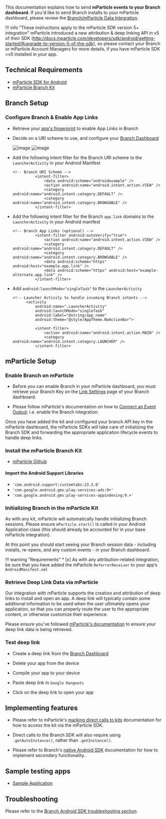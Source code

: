 This documentation explains how to send **mParticle events to your Branch dashboard**. If you'd like to send Branch installs to your mParticle dashboard, please review the [Branch/mParticle Data Integration](/pages/integrations/mparticle).

!!! info "These instructions apply to the mParticle SDK version 5+ integration"
    mParticle introduced a new attribution & deep linking API in v5 of their SDK (http://docs.mparticle.com/developers/sdk/android/getting-started/#upgrade-to-version-5-of-the-sdk), so please contact your Branch or mParticle Account Managers for more details, if you have mParticle SDK <v5 installed in your app.

## Technical Requirements

- [mParticle SDK for Android](https://docs.mparticle.com/developers/sdk/android/getting-started/)
- [mParticle Branch Kit](https://github.com/mparticle-integrations/mparticle-android-integration-branchmetrics)

## Branch Setup

### Configure Branch & Enable App Links

- Retrieve your [app's fingerprint](https://docs.branch.io/pages/deep-linking/android-app-links/#generate-signing-certificate-fingerprint) to enable App Links in Branch

- Decide on a URI scheme to use, and configure your [Branch Dashboard](https://dashboard.branch.io/settings/link)

    ![image](/img/pages/dashboard/android.png)
    ![image](/img/pages/dashboard/link-domain.png)

- Add the following intent filter for the Branch URI scheme to the `LauncherActivity` in your Android Manifest
  ```
  <!-- Branch URI Scheme -->
            <intent-filter>
                <data android:scheme="androidexample" />
                <action android:name="android.intent.action.VIEW" />
                <category android:name="android.intent.category.DEFAULT" />
                <category android:name="android.intent.category.BROWSABLE" />
            </intent-filter>
  ```

- Add the following intent filter for the Branch `app.link` domains to the `LauncherActivity` in your Android manifest
  ```
  <!-- Branch App Links (optional) -->
            <intent-filter android:autoVerify="true">
                <action android:name="android.intent.action.VIEW" />
                <category android:name="android.intent.category.DEFAULT" />
                <category android:name="android.intent.category.BROWSABLE" />
                <data android:scheme="https" android:host="example.app.link" />
                <data android:scheme="https" android:host="example-alternate.app.link" />
            </intent-filter>
  ```

- Add `android:launchMode="singleTask"` to the `LauncherActivity`
  ```
  <!-- Launcher Activity to handle incoming Branch intents -->    
        <activity
            android:name=".LauncherActivity"
            android:launchMode="singleTask"
            android:label="@string/app_name"
            android:theme="@style/AppTheme.NoActionBar">

            <intent-filter>
                <action android:name="android.intent.action.MAIN" />
                <category android:name="android.intent.category.LAUNCHER" />
            </intent-filter>
  ```

## mParticle Setup

### Enable Branch on mParticle

- Before you can enable Branch in your mParticle dashboard, you must retrieve your Branch Key on the [Link Settings](https://dashboard.branch.io/settings/link) page of your Branch dashboard.

- Please follow mParticle's documentation on how to [Connect an Event Output](https://docs.mparticle.com/guides/getting-started/connect-an-event-output/); i.e. enable the Branch integration.

Once you have added the kit and configured your branch API key in the mParticle dashboard, the mParticle SDKs will take care of initializing the Branch SDK and forwarding the appropriate application lifecycle events to handle deep links.

### Install the mParticle Branch Kit

- [mParticle Github](https://github.com/mparticle-integrations/mparticle-android-integration-branchmetrics)

#### Import the Android Support Libraries

- `'com.android.support:customtabs:23.3.0'`
- `'com.google.android.gms:play-services-ads:9+'`
- `'com.google.android.gms:play-services-appindexing:9.+'`

### Initializing Branch in the mParticle Kit

As with any kit, mParticle will automatically handle initializing Branch sessions. Please ensure `mParticle.start()` is called in your Android Application class (this should already be accounted for in your base mParticle integration).

At this point you should start seeing your Branch session data - including installs, re-opens, and any custom events - in your Branch dashboard.

!!! warning "Requirements"
	* [x] As with any attribution-related integration, be sure that you have added the mParticle `ReferrerReceiver` to your app’s `AndroidManifest.xml`

### Retrieve Deep Link Data via mParticle

Our integration with mParticle supports the creation and attribution of deep links to install and open an app. A deep link will typically contain some additional information to be used when the user ultimately opens your application, so that you can properly route the user to the appropriate content, or otherwise customize their experience.

Please ensure you've followed [mParticle's documentation](http://docs.mparticle.com/developers/sdk/android/kits#deep-linking) to ensure your deep link data is being retrieved.

### Test deep link

- Create a deep link from the [Branch Dashboard](https://dashboard.branch.io/marketing)

- Delete your app from the device

- Compile your app to your device

- Paste deep link in `Google Hangouts`

- Click on the deep link to open your app

## Implementing features

- Please refer to mParticle's [marking direct calls to kits]( https://docs.mparticle.com/developers/sdk/android/kits/#making-direct-calls-to-kits) documentation for how to access the kit via the mParticle SDK.

- Direct calls to the Branch SDK will also require using `.getAutoInstance()`, rather than `.getInstance()`.

- Please refer to Branch's [native Android SDK](/pages/apps/android/#implement-features) documentation for how to implement secondary functionality.

## Sample testing apps

- [Sample Application](https://github.com/mparticle-integrations/mparticle-android-integration-branchmetrics/tree/master/SampleApplication)

## Troubleshooting

Please refer to the [Branch Android SDK troubleshooting section](/pages/apps/android/#troubleshoot-issues).
